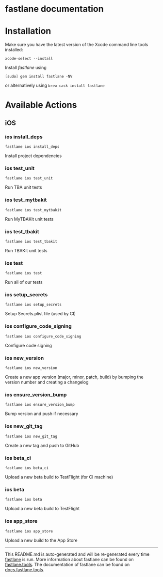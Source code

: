 fastlane documentation
================
# Installation

Make sure you have the latest version of the Xcode command line tools installed:

```
xcode-select --install
```

Install _fastlane_ using
```
[sudo] gem install fastlane -NV
```
or alternatively using `brew cask install fastlane`

# Available Actions
## iOS
### ios install_deps
```
fastlane ios install_deps
```
Install project dependencies
### ios test_unit
```
fastlane ios test_unit
```
Run TBA unit tests
### ios test_mytbakit
```
fastlane ios test_mytbakit
```
Run MyTBAKit unit tests
### ios test_tbakit
```
fastlane ios test_tbakit
```
Run TBAKit unit tests
### ios test
```
fastlane ios test
```
Run all of our tests
### ios setup_secrets
```
fastlane ios setup_secrets
```
Setup Secrets.plist file (used by CI)
### ios configure_code_signing
```
fastlane ios configure_code_signing
```
Configure code signing
### ios new_version
```
fastlane ios new_version
```
Create a new app version (major, minor, patch, build) by bumping the version number and creating a changelog
### ios ensure_version_bump
```
fastlane ios ensure_version_bump
```
Bump version and push if necessary
### ios new_git_tag
```
fastlane ios new_git_tag
```
Create a new tag and push to GitHub
### ios beta_ci
```
fastlane ios beta_ci
```
Upload a new beta build to TestFlight (for CI machine)
### ios beta
```
fastlane ios beta
```
Upload a new beta build to TestFlight
### ios app_store
```
fastlane ios app_store
```
Upload a new build to the App Store

----

This README.md is auto-generated and will be re-generated every time [fastlane](https://fastlane.tools) is run.
More information about fastlane can be found on [fastlane.tools](https://fastlane.tools).
The documentation of fastlane can be found on [docs.fastlane.tools](https://docs.fastlane.tools).
